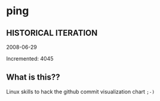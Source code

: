 # ping

## HISTORICAL ITERATION
2008-06-29

Incremented: 4045

## What is this?? 
Linux skills to hack the github commit visualization chart `;-)`

